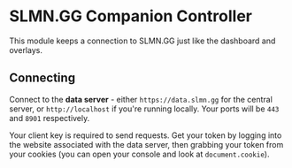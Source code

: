 # SLMN.GG Companion Controller

This module keeps a connection to SLMN.GG just like the dashboard and overlays.

## Connecting

Connect to the **data server** - either `https://data.slmn.gg` for the central server, or `http://localhost` if you're running locally. Your ports will be `443` and `8901` respectively.

Your client key is required to send requests. Get your token by logging into the website associated with the data server, then grabbing your token from your cookies (you can open your console and look at `document.cookie`).
